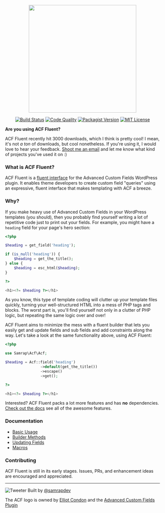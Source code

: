 <p align="center">
<img src="http://i.imgur.com/nrXtc1e.png" width="350px" />
</p>

<p align="center">
<a href="#"><img src="https://img.shields.io/travis/samrap/acf-fluent/master.svg?style=flat-square" alt="Build Status" /></a>
<a href="https://scrutinizer-ci.com/g/samrap/acf-fluent/?branch=master"><img src="https://img.shields.io/scrutinizer/g/samrap/acf-fluent.svg?style=flat-square" alt="Code Quality" /></a>
<a href="https://packagist.org/packages/samrap/acf-fluent"><img src="https://img.shields.io/packagist/v/samrap/acf-fluent.svg?style=flat-square" alt="Packagist Version" /></a>
<a href="#"><img src="https://img.shields.io/github/license/samrap/acf-fluent.svg?style=flat-square" alt="MIT License" /></a>
</p>

**Are you using ACF Fluent?**

ACF Fluent recently hit 3000 downloads, which I think is pretty cool! I mean, it's not _a ton_ of downloads, but cool nonetheless. If you're using it, I would love to hear your feedback. [Shoot me an email](mailto:me@samrapdev.com) and let me know what kind of projects you've used it on :)

### What is ACF Fluent?

ACF Fluent is a [fluent interface](https://en.wikipedia.org/wiki/Fluent_interface) for the Advanced Custom Fields WordPress plugin. It enables theme developers to create custom field "queries" using an expressive, fluent interface that makes templating with ACF a breeze.

### Why?

If you make heavy use of Advanced Custom Fields in your WordPress templates (you should), then you probably find yourself writing a lot of repetitive code just to print out your fields. For example, you might have a `heading` field for your page's hero section:

```php
<?php

$heading = get_field('heading');

if (is_null('heading')) {
    $heading = get_the_title();
} else {
    $heading = esc_html($heading);
}

?>

<h1><?= $heading ?></h1>
```

As you know, this type of template coding will clutter up your template files quickly, turning your well-structured HTML into a mess of PHP tags and blocks. The worst part is, you'll find yourself not only in a clutter of PHP logic, but repeating the same logic over and over!

ACF Fluent aims to minimize the mess with a fluent builder that lets you easily get and update fields and sub fields and add constraints along the way. Let's take a look at the same functionality above, using ACF Fluent:

```php
<?php

use Samrap\Acf\Acf;

$heading = Acf::field('heading')
                ->default(get_the_title())
                ->escape()
                ->get();

?>

<h1><?= $heading ?></h1>

```

Interested? ACF Fluent packs a lot more features and has **no** dependencies. [Check out the docs](docs/01-basic-usage.md) see all of the awesome features.

### Documentation

- [Basic Usage](docs/01-basic-usage.md)
- [Builder Methods](docs/02-builder-methods.md)
- [Updating Fields](docs/03-updating-fields.md)
- [Macros](docs/04-macros.md)

### Contributing

ACF Fluent is still in its early stages. Issues, PRs, and enhancement ideas are encouraged and appreciated.

---

![Tweeter](http://i.stack.imgur.com/IWyBR.png) Built by [@samrapdev](https://twitter.com/thesamrapaport)

The ACF logo is owned by [Elliot Condon](http://www.elliotcondon.com/) and the [Advanced Custom Fields Plugin](https://www.advancedcustomfields.com/)
